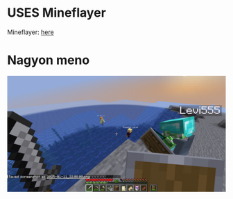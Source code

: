 # USES Mineflayer
Mineflayer: <a href="[https://www.w3schools.com](https://github.com/PrismarineJS/mineflayer)">here</a>

# Nagyon meno

<img src="image.png">
